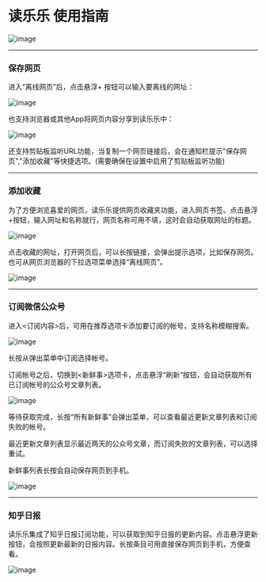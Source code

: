 # 读乐乐 使用指南
![image](https://github.com/liuyaoxing/MyReader/raw/master/images/howtouse/Screenshot_2017_main.png)

---

### 保存网页
进入“离线网页”后，点击悬浮+ 按钮可以输入要离线的网址：

![image](https://github.com/liuyaoxing/MyReader/raw/master/images/howtouse/Screenshot_2017_addoffline.png)

也支持浏览器或其他App将网页内容分享到读乐乐中：

![image](https://github.com/liuyaoxing/MyReader/raw/master/images/howtouse/Screenshot_2017_shareto.png)

还支持剪贴板监听URL功能，当复制一个网页链接后，会在通知栏提示"保存网页","添加收藏"等快捷选项。(需要确保在设置中启用了剪贴板监听功能)

---

### 添加收藏
为了方便浏览喜爱的网页，读乐乐提供网页收藏夹功能，进入网页书签。点击悬浮+按钮，输入网址和名称就行，网页名称可用不填，这时会自动获取网址的标题。

![image](https://github.com/liuyaoxing/MyReader/raw/master/images/howtouse/Screenshot_2017_addfavorite.png)

点击收藏的网址，打开网页后，可以长按链接，会弹出提示选项，比如保存网页。也可从网页浏览器的下拉选项菜单选择“离线网页”。

![image](https://github.com/liuyaoxing/MyReader/raw/master/images/howtouse/Screenshot_2017_quickoffline.png)

---

### 订阅微信公众号
进入<订阅内容>后，可用在推荐选项卡添加要订阅的帐号，支持名称模糊搜索。

![image](https://github.com/liuyaoxing/MyReader/raw/master/images/howtouse/Screenshot_2017_addfeedsrc.png)

长按从弹出菜单中订阅选择帐号。

订阅帐号之后，切换到<新鲜事>选项卡，点击悬浮“刷新”按钮，会自动获取所有已订阅帐号的公众号文章列表。


![image](https://github.com/liuyaoxing/MyReader/raw/master/images/howtouse/Screenshot_2017_fetchfeednews.png)


等待获取完成，长按“所有新鲜事”会弹出菜单，可以查看最近更新文章列表和订阅失败的帐号。

最近更新文章列表显示最近两天的公众号文章，而订阅失败的文章列表，可以选择重试。

新鲜事列表长按会自动保存网页到手机。

![image](https://github.com/liuyaoxing/MyReader/raw/master/images/howtouse/Screenshot_2017_viewfeednews.png)

---

### 知乎日报
读乐乐集成了知乎日报订阅功能，可以获取到知乎日报的更新内容。点击悬浮更新按钮，会按照更新最新的日报内容。长按条目可用直接保存网页到手机，方便查看。

![image](https://github.com/liuyaoxing/MyReader/raw/master/images/howtouse/Screenshot_2017_zhihudaily.png)
